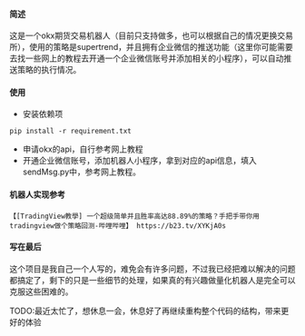 #### 简述

这是一个okx期货交易机器人（目前只支持做多，也可以根据自己的情况更换交易所），使用的策略是supertrend，并且拥有企业微信的推送功能（这里你可能需要去找一些网上的教程去开通一个企业微信账号并添加相关的小程序），可以自动推送策略的执行情况。

#### 使用

* 安装依赖项

```
pip install -r requirement.txt
```

* 申请okx的api，自行参考网上教程
* 开通企业微信账号，添加机器人小程序，拿到对应的api信息，填入sendMsg.py中，参考网上教程。

####  机器人实现参考

```
【[TradingView教學] 一个超级简单并且胜率高达88.89%的策略？手把手带你用tradingview做个策略回测-哔哩哔哩】 https://b23.tv/XYKjA0s
```

#### 写在最后

这个项目是我自己一个人写的，难免会有许多问题，不过我已经把难以解决的问题都搞定了，剩下的只是一些细节的处理，如果真的有兴趣做量化机器人是完全可以克服这些困难的。

TODO:最近太忙了，想休息一会，休息好了再继续重构整个代码的结构，带来更好的体验



